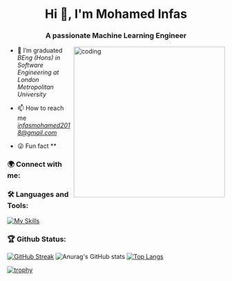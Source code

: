 <h1 align="center">Hi 👋, I'm Mohamed Infas</h1>
<h3 align="center">A passionate Machine Learning Engineer</h3>

<img alt="coding" width="350" align="right" src="https://jnnce.ac.in/jnndemo/aiml.gif"/>

- 🌱 I’m graduated *BEng (Hons) in Software Engineering at London Metropolitan University*

- 📫 How to reach me *infasmohamed2018@gmail.com*

- 😜 Fun fact ** 

<h3 align="left">🌍 Connect with me:</h3>
<p align="left">
<a href="https://www.linkedin.com/in/mohammed-infas-9a52b9203/" target="blank"></a>
<a href="https://www.kaggle.com/mohammedinfas" target="blank"></a>
</p>


<h3 align="left">🛠 Languages and Tools:</h3>


[![My Skills](https://skillicons.dev/icons?i=cpp,cs,java,androidstudio,visualstudio,dotnet,vscode,html,css,bootstrap,js,linux,git,github,postman,mongodb,aws,mysql,tensorflow,py,pytorch,LLM,langchain)](https://skillicons.dev)

<h3 align="left">🏆 Github Status:</h3>
<p align="left">


  
[![GitHub Streak](https://streak-stats.demolab.com?user=InfasMohammed&background=0f222b&ring=f0c726&currStreakNum=fef9d7&sideNums=fef9d7&currStreakLabel=01d293&sideLabels=01d293&dates=fef9d7&hide_border=true&border_radius=10)](https://git.io/streak-stats) 
![Anurag's GitHub stats](https://github-readme-stats.vercel.app/api?username=InfasMohammed&show_icons=true&bg_color=0f222b&title_color=01d293&text_color=fef9d7&icon_color=f0883e&ring_color=f0c726&card_width=50%&hide_border=true&border_radius=10)
[![Top Langs](https://github-readme-stats.vercel.app/api/top-langs/?username=InfasMohammed&layout=compact&bg_color=0f222b&title_color=01d293&text_color=fef9d7&langs_count=10&hide_border=true&border_radius=10)](https://github.com/ZiyahulAnsath/github-readme-stats)
 
[![trophy](https://github-profile-trophy.vercel.app/?username=InfasMohammed&margin-w=15&margin-h=15)](https://github.com/ZiyahulAnsath/github-profile-trophy)
</p>
